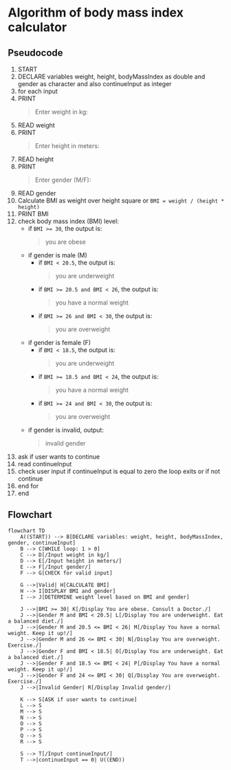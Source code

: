 # Algorithm of body mass index calculator
## Pseudocode

1. START
2. DECLARE variables weight, height, bodyMassIndex as double and gender as character and also continueInput as integer
3. for each input
4. PRINT 
   > Enter weight in kg:
5. READ weight
6. PRINT
   > Enter height in meters:
7. READ height
8. PRINT 
   > Enter gender (M/F):
9. READ gender
10. Calculate BMI as weight over height square or `BMI = weight / (height * height)`
11. PRINT BMI 
12. check body mass index (BMI) level:
    * if `BMI >= 30`, the output is:
      > you are obese
    * if gender is male (M) 
      - if `BMI < 20.5`, the output is:
        > you are underweight
      - if `BMI >= 20.5 and BMI < 26`, the output is:
        > you have a normal weight 
      - if `BMI >= 26 and BMI < 30`, the output is:
        > you are overweight
    * if gender is female (F) 
      - if `BMI < 18.5`, the output is:
        > you are underweight
      - if `BMI >= 18.5 and BMI < 24`, the output is:
        > you have a normal weight 
      - if `BMI >= 24 and BMI < 30`, the output is:
        > you are overweight  
    * if gender is invalid, output:
      > invalid gender
13. ask if user wants to continue
14. read continueInput
15. check user input if continueInput is equal to zero the loop exits or if not continue
16. end for
17. end



## Flowchart

``` mermaid
flowchart TD
    A((START)) --> B[DECLARE variables: weight, height, bodyMassIndex, gender, continueInput]
    B --> C[WHILE loop: 1 > 0]
    C --> D[/Input weight in kg/]
    D --> E[/Input height in meters/]
    E --> F[/Input gender/]
    F --> G[CHECK for valid input]
    
    G -->|Valid| H[CALCULATE BMI]
    H --> I[DISPLAY BMI and gender]
    I --> J[DETERMINE weight level based on BMI and gender]
    
    J -->|BMI >= 30| K[/Display You are obese. Consult a Doctor./]
    J -->|Gender M and BMI < 20.5| L[/Display You are underweight. Eat a balanced diet./]
    J -->|Gender M and 20.5 <= BMI < 26| M[/Display You have a normal weight. Keep it up!/]
    J -->|Gender M and 26 <= BMI < 30| N[/Display You are overweight. Exercise./]
    J -->|Gender F and BMI < 18.5| O[/Display You are underweight. Eat a balanced diet./]
    J -->|Gender F and 18.5 <= BMI < 24| P[/Display You have a normal weight. Keep it up!/]
    J -->|Gender F and 24 <= BMI < 30| Q[/Display You are overweight. Exercise./]
    J -->|Invalid Gender| R[/Display Invalid gender/]
    
    K --> S[ASK if user wants to continue]
    L --> S
    M --> S
    N --> S
    O --> S
    P --> S
    Q --> S
    R --> S
    
    S --> T[/Input continueInput/]
    T -->|continueInput == 0| U((END))
    
